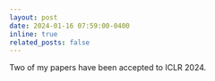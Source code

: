 ```yaml
---
layout: post
date: 2024-01-16 07:59:00-0400
inline: true
related_posts: false
---
```


Two of my papers have been accepted to ICLR 2024.